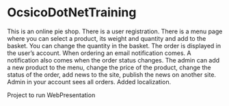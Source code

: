 # OcsicoDotNetTraining
This is an online pie shop. There is a user registration.
There is a menu page where you can select a product, its weight and quantity and add to the basket.
You can change the quantity in the basket. The order is displayed in the user’s account.
When ordering an email notification comes. A notification also comes when the order status changes.
The admin can add a new product to the menu, change the price of the product,
change the status of the order, add news to the site, publish the news on another site.
Admin in your account sees all orders.
Added localization.

Project to run WebPresentation
